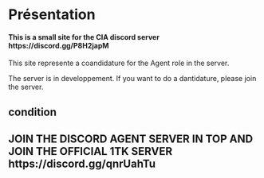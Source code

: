 # Présentation

<h4>This is a small site for the CIA discord server https://discord.gg/P8H2japM</h4>
<p>This site represente a coandidature for the Agent role in the server.</p>
<label>The server is in developpement. If you want to do a dantidature, please join the server.<label>

## condition

<h2>JOIN THE DISCORD AGENT SERVER IN TOP AND JOIN THE OFFICIAL 1TK SERVER https://discord.gg/qnrUahTu</h2>